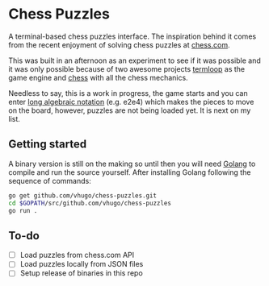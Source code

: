 # Chess Puzzles

A terminal-based chess puzzles interface. The inspiration behind it comes from
the recent enjoyment of solving chess puzzles at
[chess.com](https://www.chess.com/puzzles).

This was built in an afternoon as an experiment to see if it was possible and it
was only possible because of two awesome projects
[termloop](https://github.com/JoelOtter/termloop) as the game engine and
[chess](https://github.com/notnil/chess) with all the chess mechanics.

Needless to say, this is a work in progress, the game starts and you can enter
[long algebraic
notation](https://en.wikipedia.org/wiki/Algebraic_notation_(chess)#Long_algebraic_notation)
(e.g. e2e4) which makes the pieces to move on the board, however, puzzles are
not being loaded yet. It is next on my list.

## Getting started

A binary version is still on the making so until then you will need
[Golang](https://golang.org/doc/install) to compile and run the source yourself.
After installing Golang following the sequence of commands:

```bash
go get github.com/vhugo/chess-puzzles.git
cd $GOPATH/src/github.com/vhugo/chess-puzzles
go run .
```

## To-do

- [ ] Load puzzles from chess.com API
- [ ] Load puzzles locally from JSON files
- [ ] Setup release of binaries in this repo
